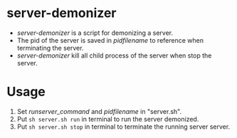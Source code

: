# server-demonizer

* <i>server-demonizer</i> is a script for demonizing a server.
* The pid of the server is saved in <i>pidfilename</i> to reference when terminating the server.
* <i>server-demonizer</i> kill all child process of the server when stop the server.

# Usage

1. Set <i>runserver_command</i> and <i>pidfilename</i> in "server.sh".
2. Put ```sh server.sh run``` in terminal to run the server demonized.
3. Put ```sh server.sh stop``` in terminal to terminate the running server server.
